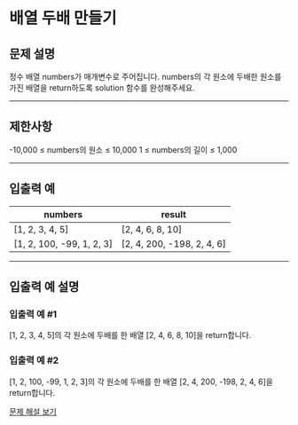 # 배열 두배 만들기

## 문제 설명
정수 배열 numbers가 매개변수로 주어집니다. numbers의 각 원소에 두배한 원소를 가진 배열을 return하도록 solution 함수를 완성해주세요.

---

## 제한사항
-10,000 ≤ numbers의 원소 ≤ 10,000
1 ≤ numbers의 길이 ≤ 1,000

---

## 입출력 예
| numbers                   | result                     |
|---------------------------|----------------------------|
| [1, 2, 3, 4, 5]           | [2, 4, 6, 8, 10]           |
| [1, 2, 100, -99, 1, 2, 3] | [2, 4, 200, -198, 2, 4, 6] |

---

## 입출력 예 설명

### 입출력 예 #1
[1, 2, 3, 4, 5]의 각 원소에 두배를 한 배열 [2, 4, 6, 8, 10]을 return합니다.

### 입출력 예 #2
[1, 2, 100, -99, 1, 2, 3]의 각 원소에 두배를 한 배열 [2, 4, 200, -198, 2, 4, 6]을 return합니다.

[문제 해설 보기](./문제해설.md)
